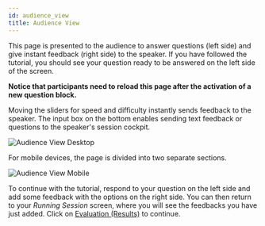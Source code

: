 ```yaml
---
id: audience_view
title: Audience View
---
```


This page is presented to the audience to answer questions (left side) and give instant feedback (right side) to the speaker. If you have followed the tutorial, you should see your question ready to be answered on the left side of the screen.

**Notice that participants need to reload this page after the activation of a new question block.**

Moving the sliders for speed and difficulty instantly sends feedback to the speaker. The input box on the bottom enables sending text feedback or questions to the speaker's session cockpit.

![Audience View Desktop](assets/audience_view_desktop.png)

For mobile devices, the page is divided into two separate sections.

![Audience View Mobile](assets/audience_view_mobile.png)

To continue with the tutorial, respond to your question on the left side and add some feedback with the options on the right side. You can then return to your _Running Session_ screen, where you will see the feedbacks you have just added. Click on [Evaluation (Results)](evaluation.md) to continue.
